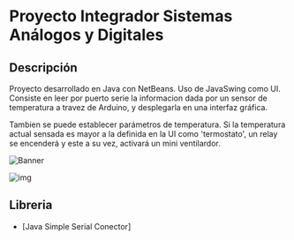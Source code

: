 # Proyecto Integrador Sistemas Análogos y Digitales

## Descripción
Proyecto desarrollado en Java con NetBeans. Uso de JavaSwing como UI.
Consiste en leer por puerto serie la informacion dada por un sensor de temperatura
a travez de Arduino, y desplegarla en una interfaz gráfica.

Tambien se puede establecer parámetros de temperatura. Si la temperatura actual sensada es mayor
a la definida en la UI como 'termostato', un relay se encenderá y este a su vez, activará un mini ventilardor.

![Banner](https://i.imgur.com/D4a22od.png)

![img](https://i.imgur.com/bPIclTWs.png)

## Libreria
* [Java Simple Serial Conector]
